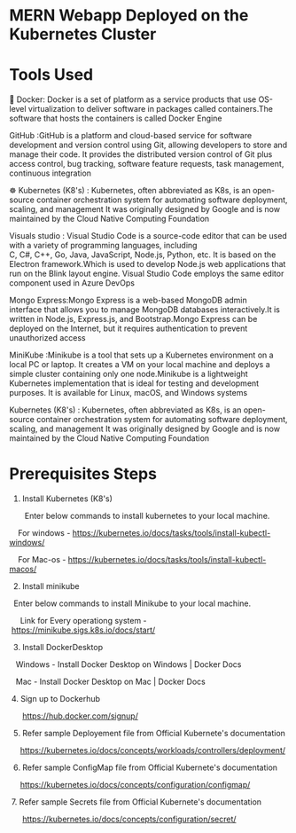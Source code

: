# MERN Webapp Deployed on the Kubernetes Cluster

# Tools Used
🐳 Docker: Docker is a set of platform as a service products that use OS-level virtualization to deliver software in packages called containers.The software that hosts the containers is called Docker Engine

GitHub :GitHub is a platform and cloud-based service for software development and version control using Git, allowing developers to store and manage their code. It provides the distributed version control of Git plus access control, bug tracking, software feature requests, task management, continuous integration

☸️ Kubernetes (K8's) : Kubernetes, often abbreviated as K8s, is an open-source container orchestration system for automating software deployment, scaling, and management It was originally designed by Google and is now maintained by the Cloud Native Computing Foundation

Visuals studio : Visual Studio Code is a source-code editor that can be used with a variety of programming languages, including C, C#, C++, Go, Java, JavaScript, Node.js, Python, etc. It is based on the Electron framework.Which is used to develop Node.js web applications that run on the Blink layout engine. Visual Studio Code employs the same editor component used in Azure DevOps

Mongo Express:Mongo Express is a web-based MongoDB admin interface that allows you to manage MongoDB databases interactively.It is written in Node.js, Express.js, and Bootstrap.Mongo Express can be deployed on the Internet, but it requires authentication to prevent unauthorized access

MiniKube :Minikube is a tool that sets up a Kubernetes environment on a local PC or laptop. It creates a VM on your local machine and deploys a simple cluster containing only one node.Minikube is a lightweight Kubernetes implementation that is ideal for testing and development purposes. It is available for Linux, macOS, and Windows systems

Kubernetes (K8's) : Kubernetes, often abbreviated as K8s, is an open-source container orchestration system for automating software deployment, scaling, and management It was originally designed by Google and is now maintained by the Cloud Native Computing Foundation


# Prerequisites Steps

1. Install Kubernetes (K8's)

     Enter below commands to install kubernetes to your local machine.

        For windows - https://kubernetes.io/docs/tasks/tools/install-kubectl-windows/

        For Mac-os - https://kubernetes.io/docs/tasks/tools/install-kubectl-macos/

2. Install minikube

     Enter below commands to install Minikube to your local machine.

        Link for Every operationg system - https://minikube.sigs.k8s.io/docs/start/

3. Install DockerDesktop

        Windows - Install Docker Desktop on Windows | Docker Docs

        Mac - Install Docker Desktop on Mac | Docker Docs

 4. Sign up to Dockerhub

        https://hub.docker.com/signup/
 

 5. Refer sample Deployement file from Official Kubernete's documentation

       https://kubernetes.io/docs/concepts/workloads/controllers/deployment/

6. Refer sample ConfigMap file from Official Kubernete's documentation

       https://kubernetes.io/docs/concepts/configuration/configmap/

 7. Refer sample Secrets file from Official Kubernete's documentation

       https://kubernetes.io/docs/concepts/configuration/secret/     
 
         

    
